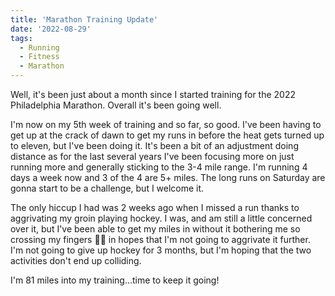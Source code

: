 ```yaml
---
title: 'Marathon Training Update'
date: '2022-08-29'
tags:
  - Running
  - Fitness
  - Marathon
---
```


Well, it's been just about a month since I started training for the 2022 Philadelphia Marathon. Overall it's been going well.
<!-- excerpt -->

I'm now on my 5th week of training and so far, so good. I've been having to get up at the crack of dawn to get my runs in before the heat gets turned up to eleven, but I've been doing it. It's been a bit of an adjustment doing distance as for the last several years I've been focusing more on just running more and generally sticking to the 3-4 mile range. I'm running 4 days a week now and 3 of the 4 are 5+ miles. The long runs on Saturday are gonna start to be a challenge, but I welcome it.

The only hiccup I had was 2 weeks ago when I missed a run thanks to aggrivating my groin playing hockey. I was, and am still a little concerned over it, but I've been able to get my miles in without it bothering me so crossing my fingers 🤞🏻 in hopes that I'm not going to aggrivate it further. I'm not going to give up hockey for 3 months, but I'm hoping that the two activities don't end up colliding.

I'm 81 miles into my training...time to keep it going!